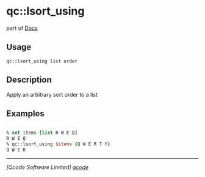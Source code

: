 qc::lsort_using
===============

part of [Docs](../index.md)

Usage
-----
`
        qc::lsort_using list order
    `

Description
-----------
Apply an arbitrary sort order to a list

Examples
--------
```tcl

% set items [list R W E Q]
R W E Q
% qc::lsort_using $items {Q W E R T Y}
Q W E R
```

----------------------------------
*[Qcode Software Limited] [qcode]*

[qcode]: http://www.qcode.co.uk "Qcode Software"